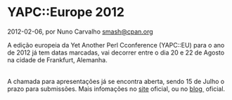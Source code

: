 
# YAPC::Europe 2012

 2012-02-06, por Nuno Carvalho <smash@cpan.org>

A edição europeia da Yet Another Perl Cconference (YAPC::EU) para o ano de 2012 já tem datas marcadas, vai decorrer entre o dia 20 e 22 de Agosto na cidade de Frankfurt, Alemanha.<div><font color="#000000" face="Arial"><span style="font-size: 14px; line-height: 18px;"><br /></span></font></div><div><div>A chamada para apresentações já se encontra aberta, sendo 15 de Julho o prazo para submissões. Mais infomações no&nbsp;<a href="http://act.yapc.eu/ye2012/">site</a>&nbsp;oficial, ou no&nbsp;<a href="http://blogs.perl.org/users/yapceurope_2012/">blog&nbsp;</a>&nbsp;oficial.</div><div><br /></div></div>
